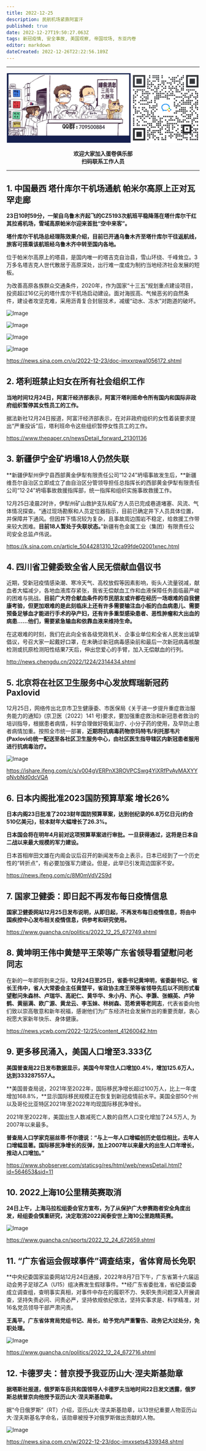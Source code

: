 ```yaml
---
title: 2022-12-25
description: 民航机场紧靠阿富汗
published: true
date: 2022-12-27T19:50:27.063Z
tags: 新冠疫情, 安全事故, 美国观察, 帝国坟场, 东亚内卷
editor: markdown
dateCreated: 2022-12-26T22:22:56.189Z
---
```


<div class="podcast-player"></div>

---

<center style="font-weight:bold;">
  <img src="/assets/join.png" alt="加入蛋卷俱乐部"><br/>
  <p>欢迎大家加入蛋卷俱乐部<br/>扫码联系工作人员</p>
</center>

---

## 1. 中国最西 塔什库尔干机场通航 帕米尔高原上正对瓦罕走廊

**23日10时59分，一架自乌鲁木齐起飞的CZ5193次航班平稳降落在塔什库尔干红其拉甫机场，雪域高原帕米尔迎来首批“空中来客”。**　



**塔什库尔干机场总经理陈效果介绍，目前已开通乌鲁木齐至塔什库尔干往返航线，旅客可搭乘该航班经乌鲁木齐中转至国内各地。**



位于帕米尔高原上的塔县，是国内唯一的塔吉克自治县，雪山环绕、千峰耸立。3万多名塔吉克人世代散居于高原深处，出行难一度成为制约当地经济社会发展的短板。



为改善高原各族群众交通条件，2020年，作为国家“十三五”规划重点建设项目，投资超过16亿元的塔什库尔干机场启动建设。面对海拔高、气候恶劣的自然条件，建设者攻坚克难，采用沥青复合封层技术，减缓“动水、冻水”对跑道的破坏。

![Image](https://img.bedtime.news/2022/12/27/63aa1e7d0b814.jpeg)

![Image](https://img.bedtime.news/2022/12/27/63aa1e7ea75ac.jpeg)



![Image](https://img.bedtime.news/2022/12/27/63aa1e8043bae.jpeg)

![Image](https://img.bedtime.news/2022/12/27/63aa1e81ca3bf.jpeg)

https://news.sina.com.cn/o/2022-12-23/doc-imxxrpwa1056172.shtml



## 2. 塔利班禁止妇女在所有社会组织工作

**当地时间12月24日，阿富汗经济部表示，阿富汗塔利班命令所有国内和国际非政府组织暂停其女性员工的工作。**



据法新社12月24日报道，阿富汗经济部表示，在对非政府组织的女性着装要求提出“严重投诉”后，塔利班命令这些组织暂停女性员工的工作。

https://www.thepaper.cn/newsDetail_forward_21301136



## 3. 新疆伊宁金矿坍塌18人仍然失联 

**新疆伊犁州伊宁县西部黄金伊犁有限责任公司“12·24”坍塌事故发生后，**新疆维吾尔自治区立即成立了由自治区分管领导担任总指挥长的西部黄金伊犁有限责任公司“12·24”坍塌事故救援指挥部，统一指挥和组织实施事故救援工作。



12月25日凌晨2时许，伊犁州矿山救护支队和矿方人员已完成巷道堵塞、风流、气体情况探查。“通过现场勘察和人员定位器指示，目前已确定井下人员具体位置，并保障井下通风。但因井下情况较为复杂，且事故周边围岩不稳定，给救援工作带来较大困难。**目前18人暂处于失联状态。**”新疆有色金属工业（集团）有限责任公司安全总监卢伟说。

https://k.sina.com.cn/article_5044281310_12ca99fde02001xnec.html



## 4. 四川省卫健委致全省人民无偿献血倡议书 

近期，受新冠疫情感染潮、寒冷天气、高校放假等因素影响，街头人流量锐减，献血者大幅减少，各地血液库存紧张，我省无偿献血工作和血液保障任务面临最严峻的困难与挑战。**目前广大符合献血条件的市民朋友或许都在经历一场艰难的自我健康考验，但更加艰难的是此刻临床上还有许多需要输注血小板的白血病患儿、需要预备足够血才能进行手术的孕产妇，还有许多重型感染患者、恶性肿瘤和大出血的病患……他们，需要紧急输血和依靠血液来维持生命。**



在这艰难的时刻，我们在此向全省各级党政机关、企事业单位和全省人民发出诚挚倡议，号召大家一起戴好口罩，在未确诊新冠病毒感染前和最后一次新冠病毒核酸检测或抗原检测阳性结果7天后，伸出您爱心的手臂，加入无偿献血的行列。

http://news.chengdu.cn/2022/1224/2314434.shtml



## 5. 北京将在社区卫生服务中心发放辉瑞新冠药Paxlovid

12月25日，网络传出北京市卫生健康委、市医保局《关于进一步提升重症救治服务能力的通知》(京卫医〔2022〕141 号)要求，要加强重症救治和新冠患者救治的培训指导，根据患者病情，科学合理做好吸氧治疗、小分子药的使用，及早防止患者病情加重。按照全市统一部署，**近期将抗病毒药物奈玛特韦/利托那韦片(Paxlovid)统一配送至各社区卫生服务中心，由社区医生指导辖区内新冠患者服用进行抗病毒治疗。**

![Image](https://img.bedtime.news/2022/12/27/63aa1e844084c.jpeg)

https://ishare.ifeng.com/c/s/v004gVERPnX3ROVPCSwg4YiXRfPvAyMAXYYqNvbNd0dcVQA



## 6. 日本内阁批准2023国防预算草案 增长26%

**日本内阁23日批准了2023财年国防预算草案，达到创纪录的6.8万亿日元(约合510亿美元)，较本财年大幅增长了26.3%。**



**日本国会将在明年4月前对这项预算草案进行审批。一旦获得通过，这将是日本自二战以来最大规模的军力建设。**



日本首相岸田文雄在内阁会议后召开的新闻发布会上表示，日本已经到了一个历史性的“转折点”，有必要加强军力建设。但是，此举已引发周边国家不安。



https://news.ifeng.com/c/8M0mVdV2S9d



## 7. 国家卫健委：即日起不再发布每日疫情信息

**国家卫健委网站12月25日发布说明，从即日起，不再发布每日疫情信息，将由中国疾控中心发布相关疫情信息，供参考和研究使用。**

https://www.guancha.cn/politics/2022_12_25_672749.shtml



## 8. 黄坤明王伟中黄楚平王荣等广东省领导看望慰问老同志

在新的一年即将到来之际，**12月24日至25日，省委书记黄坤明，省委副书记、省长王伟中，省人大常委会主任黄楚平，省政协主席王荣等省领导先后以不同形式看望慰问朱森林、卢瑞华、高祀仁、黄华华、朱小丹、齐心、李灏、张帼英、卢钟鹤、黄丽满、欧广源、黄龙云、李玉妹、林树森、范希贤等老同志**，代表省委向他们致以崇高敬意和新年祝福，感谢他们为广东经济社会发展作出的重要贡献，衷心祝愿大家新年快乐、身体健康。

https://news.ycwb.com/2022-12/25/content_41260042.htm



## 9. 更多移民涌入，美国人口增至3.333亿

**美国普查局22日发布数据显示，美国今年常住人口增加0.4%，增加125.6万人，达到333287557人。**



**美国普查局说，2021年至2022年，国际移民净增长超过100万人，比上一年度增加168.8%，**显示国际移民规模正在恢复到新冠疫情前水平。美国全部50个州以及哥伦比亚特区2021年至2022年均现国际移民净增长。



2021年至2022年，美国出生人数减死亡人数的自然人口变化增加了24.5万人, 为2007年以来最多。



**普查局人口学家克丽丝蒂·怀尔德说：“与上一年人口增幅创历史低位相比，去年人口增幅显著。国际移民净增长的反弹，加上2007年以来最大的出生人口年增长，推动人口增加。”**

https://www.shobserver.com/staticsg/res/html/web/newsDetail.html?id=564653&sid=11



## 10. 2022上海10公里精英赛取消

**24日上午，上海马拉松组委会官方宣布，为了从保护广大参赛跑者安全角度出发，经组委会慎重研究，决定取消2022闻泰安世上海10公里跑精英赛。**

![Image](https://img.bedtime.news/2022/12/27/63aa1e864706e.jpeg)

https://www.guancha.cn/sports/2022_12_24_672659.shtml



## 11. “广东省运会假球事件”调查结束，省体育局长免职

**中央纪委国家监委网站12月24日通报，2022年8月7日下午，广东省第十六届运动会男子足球乙A（U15）组决赛发生假球事件。**经广东省委批准，省纪委监委成立调查组，查明事实真相，对事件中存在的履职不力、失职失责问题深入开展调查，坚持失责必问、问责必严，坚持依规依纪依法，坚持实事求是、科学精准，对16名党员领导干部严肃问责。



**王禹平，广东省体育局党组书记、局长，给予党内严重警告、政务记大过处分，免职处理。**

![Image](https://img.bedtime.news/2022/12/27/63aa1e87e2838.jpeg)

https://www.guancha.cn/politics/2022_12_24_672716.shtml

 

## 12. 卡德罗夫：普京授予我亚历山大·涅夫斯基勋章 

**据塔斯社报道，俄罗斯车臣共和国领导人卡德罗夫当地时间22日发文透露，俄罗斯总统普京向他授予亚历山大·涅夫斯基勋章。**



据“今日俄罗斯”（RT）介绍，亚历山大·涅夫斯基勋章，以13世纪重要人物亚历山大·涅夫斯基名字命名，该勋章被授予对俄罗斯做出贡献的人物。

![Image](https://img.bedtime.news/2022/12/27/63aa1e898d296.png)

https://news.sina.com.cn/w/2022-12-23/doc-imxxsets4339348.shtml
